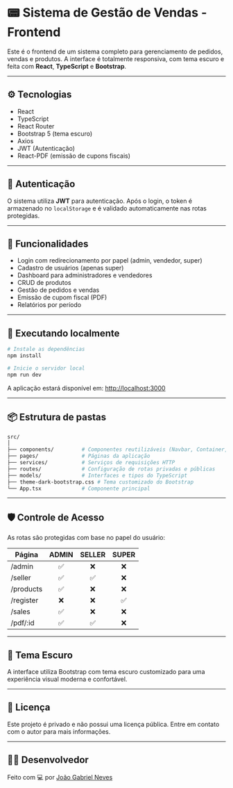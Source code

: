 # 📟 Sistema de Gestão de Vendas - Frontend

Este é o frontend de um sistema completo para gerenciamento de pedidos, vendas e produtos. A interface é totalmente responsiva, com tema escuro e feita com **React**, **TypeScript** e **Bootstrap**.

---

## ⚙️ Tecnologias

* React
* TypeScript
* React Router
* Bootstrap 5 (tema escuro)
* Axios
* JWT (Autenticação)
* React-PDF (emissão de cupons fiscais)

---

## 🔐 Autenticação

O sistema utiliza **JWT** para autenticação. Após o login, o token é armazenado no `localStorage` e é validado automaticamente nas rotas protegidas.

---

## 🧠 Funcionalidades

* Login com redirecionamento por papel (admin, vendedor, super)
* Cadastro de usuários (apenas super)
* Dashboard para administradores e vendedores
* CRUD de produtos
* Gestão de pedidos e vendas
* Emissão de cupom fiscal (PDF)
* Relatórios por período

---

## 🚀 Executando localmente

```bash
# Instale as dependências
npm install

# Inicie o servidor local
npm run dev
```

A aplicação estará disponível em: [http://localhost:3000](http://localhost:3000)

---

## 📦 Estrutura de pastas

```bash
src/
│
├── components/         # Componentes reutilizáveis (Navbar, Container, etc)
├── pages/              # Páginas da aplicação
├── services/           # Serviços de requisições HTTP
├── routes/             # Configuração de rotas privadas e públicas
├── models/             # Interfaces e tipos do TypeScript
├── theme-dark-bootstrap.css # Tema customizado do Bootstrap
└── App.tsx             # Componente principal
```

---

## 🛡️ Controle de Acesso

As rotas são protegidas com base no papel do usuário:

| Página    | ADMIN | SELLER | SUPER |
| --------- | :---: | :----: | :---: |
| /admin    |   ✅   |    ❌   |   ❌   |
| /seller   |   ✅   |    ✅   |   ❌   |
| /products |   ✅   |    ❌   |   ❌   |
| /register |   ❌   |    ❌   |   ✅   |
| /sales    |   ✅   |    ❌   |   ❌   |
| /pdf/\:id |   ✅   |    ✅   |   ❌   |

---

## 🎨 Tema Escuro

A interface utiliza Bootstrap com tema escuro customizado para uma experiência visual moderna e confortável.

---

## 📄 Licença

Este projeto é privado e não possui uma licença pública.
Entre em contato com o autor para mais informações.

---

## 👨‍💻 Desenvolvedor

Feito com 💻 por [João Gabriel Neves](https://github.com/jgnevess)
